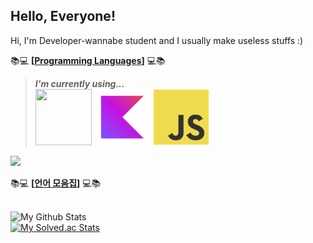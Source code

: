 ## Hello, Everyone!

Hi, I'm Developer-wannabe student and I usually make useless stuffs :)<br>

📚💻 **\[[Programming Languages](https://github.com/pl-Steve28-lq/ProgrammingLanguages)\]** 💻📚 <br> 

> _**I'm currently using...**_ <br>
> [<img src="https://upload.wikimedia.org/wikipedia/commons/c/c3/Python-logo-notext.svg" width=90 height=90>](https://en.wikipedia.org/wiki/Python_(programming_language))
> [<img src="https://raw.githubusercontent.com/devicons/devicon/master/icons/kotlin/kotlin-original.svg" width=90 height=90>](https://en.wikipedia.org/wiki/Kotlin_(programming_language))
> [<img src="https://raw.githubusercontent.com/devicons/devicon/master/icons/javascript/javascript-original.svg" width=90 height=90>](https://en.wikipedia.org/wiki/JavaScript)

<!--
> _**Learning..!**_ <br>
> [<img src="https://www.rust-lang.org/logos/rust-logo-128x128.png" width=90 height=90>](https://en.wikipedia.org/wiki/Rust_(programming_language))
> [<img src="https://raw.githubusercontent.com/devicons/devicon/master/icons/elixir/elixir-original.svg" width=90 height=90>](https://en.wikipedia.org/wiki/Elixir_(programming_language))
-->

<img src="https://github-readme-stats.vercel.app/api/top-langs/?username=pl-Steve28-lq&show_icons=true&title_color=004c97&icon_color=004c97&text_color=434343&bg_color=00000000&cache_seconds=1800&layout=compact&langs_count=8">


📚💻 **\[[언어 모음집](https://github.com/pl-Steve28-lq/ProgrammingLanguages)\]** 💻📚 <br> <br>

![My Github Stats](https://github-readme-stats.vercel.app/api?username=pl-Steve28-lq&show_icons=true) <br>
[![My Solved.ac Stats](http://mazassumnida.wtf/api/v2/generate_badge?boj=kenis7)](https://solved.ac/profile/kenis7)


<!--
**pl-Steve28-lq/pl-Steve28-lq** is a ✨ _special_ ✨ repository because its `README.md` (this file) appears on your GitHub profile.

Here are some ideas to get you started:

- 🔭 I’m currently working on ...
- 🌱 I’m currently learning ...
- 👯 I’m looking to collaborate on ...
- 🤔 I’m looking for help with ...
- 💬 Ask me about ...
- 📫 How to reach me: ...
- 😄 Pronouns: ...
- ⚡ Fun fact: ...
-->
